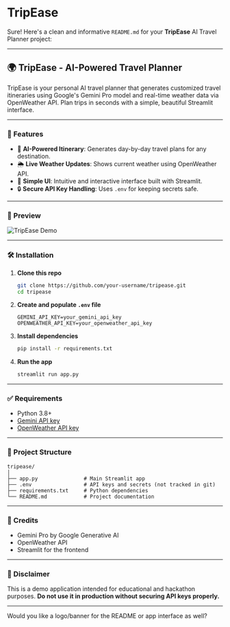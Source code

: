 # TripEase
Sure! Here's a clean and informative `README.md` for your **TripEase** AI Travel Planner project:

---

## 🌍 TripEase - AI-Powered Travel Planner

TripEase is your personal AI travel planner that generates customized travel itineraries using Google's Gemini Pro model and real-time weather data via OpenWeather API. Plan trips in seconds with a simple, beautiful Streamlit interface.

---

### 🚀 Features

* 🧠 **AI-Powered Itinerary**: Generates day-by-day travel plans for any destination.
* 🌦️ **Live Weather Updates**: Shows current weather using OpenWeather API.
* 🎯 **Simple UI**: Intuitive and interactive interface built with Streamlit.
* 🔒 **Secure API Key Handling**: Uses `.env` for keeping secrets safe.

---

### 📸 Preview

![TripEase Demo](https://your-screenshot-link-or-local-preview-if-added-later)

---

### 🛠️ Installation

1. **Clone this repo**

   ```bash
   git clone https://github.com/your-username/tripease.git
   cd tripease
   ```

2. **Create and populate `.env` file**

   ```env
   GEMINI_API_KEY=your_gemini_api_key
   OPENWEATHER_API_KEY=your_openweather_api_key
   ```

3. **Install dependencies**

   ```bash
   pip install -r requirements.txt
   ```

4. **Run the app**

   ```bash
   streamlit run app.py
   ```

---

### ✅ Requirements

* Python 3.8+
* [Gemini API key](https://makersuite.google.com/app)
* [OpenWeather API key](https://openweathermap.org/api)

---

### 📁 Project Structure

```
tripease/
│
├── app.py               # Main Streamlit app
├── .env                 # API keys and secrets (not tracked in git)
├── requirements.txt     # Python dependencies
└── README.md            # Project documentation
```

---

### 🙌 Credits

* Gemini Pro by Google Generative AI
* OpenWeather API
* Streamlit for the frontend

---

### 🔐 Disclaimer

This is a demo application intended for educational and hackathon purposes. **Do not use it in production without securing API keys properly.**

---

Would you like a logo/banner for the README or app interface as well?
